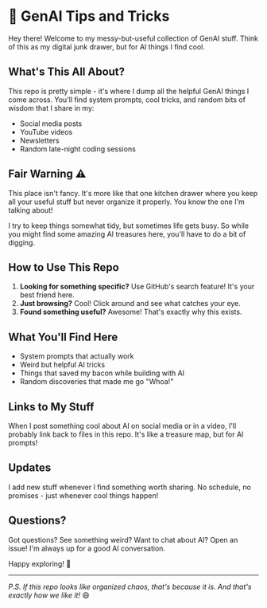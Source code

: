 # 🤖 GenAI Tips and Tricks

Hey there! Welcome to my messy-but-useful collection of GenAI stuff. Think of this as my digital junk drawer, but for AI things I find cool.

## What's This All About?

This repo is pretty simple - it's where I dump all the helpful GenAI things I come across. You'll find system prompts, cool tricks, and random bits of wisdom that I share in my:
- Social media posts
- YouTube videos
- Newsletters
- Random late-night coding sessions

## Fair Warning ⚠️

This place isn't fancy. It's more like that one kitchen drawer where you keep all your useful stuff but never organize it properly. You know the one I'm talking about! 

I try to keep things somewhat tidy, but sometimes life gets busy. So while you might find some amazing AI treasures here, you'll have to do a bit of digging.

## How to Use This Repo

1. **Looking for something specific?** Use GitHub's search feature! It's your best friend here.
2. **Just browsing?** Cool! Click around and see what catches your eye.
3. **Found something useful?** Awesome! That's exactly why this exists.

## What You'll Find Here

- System prompts that actually work
- Weird but helpful AI tricks
- Things that saved my bacon while building with AI
- Random discoveries that made me go "Whoa!"

## Links to My Stuff

When I post something cool about AI on social media or in a video, I'll probably link back to files in this repo. It's like a treasure map, but for AI prompts!

## Updates

I add new stuff whenever I find something worth sharing. No schedule, no promises - just whenever cool things happen!

## Questions?

Got questions? See something weird? Want to chat about AI? Open an issue! I'm always up for a good AI conversation.

Happy exploring! 🚀

---
*P.S. If this repo looks like organized chaos, that's because it is. And that's exactly how we like it!* 😄
